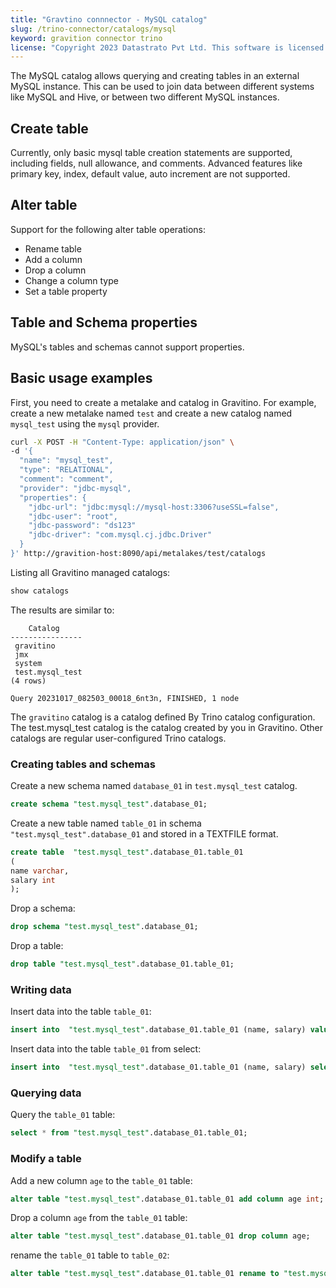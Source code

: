 ```yaml
---
title: "Gravtino connnector - MySQL catalog"
slug: /trino-connector/catalogs/mysql
keyword: gravition connector trino
license: "Copyright 2023 Datastrato Pvt Ltd. This software is licensed under the Apache License version 2."
---
```


The MySQL catalog allows querying and creating tables in an external MySQL instance. 
This can be used to join data between different systems like MySQL and Hive, or between two different MySQL instances.

## Create table

Currently, only basic mysql table creation statements are supported, including fields, null allowance, and comments.
Advanced features like primary key, index, default value, auto increment are not supported.

## Alter table

Support for the following alter table operations:
- Rename table
- Add a column
- Drop a column
- Change a column type
- Set a table property

## Table and Schema properties

MySQL's tables and schemas cannot support properties.

## Basic usage examples

First, you need to create a metalake and catalog in Gravitino.
For example, create a new metalake named `test` and create a new catalog named `mysql_test` using the `mysql` provider.

```bash
curl -X POST -H "Content-Type: application/json" \
-d '{
  "name": "mysql_test",
  "type": "RELATIONAL",
  "comment": "comment",
  "provider": "jdbc-mysql",
  "properties": {
    "jdbc-url": "jdbc:mysql://mysql-host:3306?useSSL=false",
    "jdbc-user": "root",
    "jdbc-password": "ds123"
    "jdbc-driver": "com.mysql.cj.jdbc.Driver"
  }
}' http://gravition-host:8090/api/metalakes/test/catalogs
```

Listing all Gravitino managed catalogs:

```sql 
show catalogs
```

The results are similar to:

```text
    Catalog
----------------
 gravitino
 jmx
 system
 test.mysql_test
(4 rows)

Query 20231017_082503_00018_6nt3n, FINISHED, 1 node
```

The `gravitino` catalog is a catalog defined By Trino catalog configuration. 
The test.mysql_test catalog is the catalog created by you in Gravitino.
Other catalogs are regular user-configured Trino catalogs.

### Creating tables and schemas

Create a new schema named `database_01` in `test.mysql_test` catalog.

```sql
create schema "test.mysql_test".database_01;
```

Create a new table named `table_01` in schema `"test.mysql_test".database_01` and stored in a TEXTFILE format.

```sql
create table  "test.mysql_test".database_01.table_01
(
name varchar,
salary int
);
```

Drop a schema:

```sql
drop schema "test.mysql_test".database_01;
```

Drop a table:

```sql
drop table "test.mysql_test".database_01.table_01;
```

### Writing data

Insert data into the table `table_01`:

```sql
insert into  "test.mysql_test".database_01.table_01 (name, salary) values ('ice', 12);
```

Insert data into the table `table_01` from select:

```sql
insert into  "test.mysql_test".database_01.table_01 (name, salary) select * from "test.mysql_test".database_01.table_01;
```

### Querying data

Query the `table_01` table:

```sql
select * from "test.mysql_test".database_01.table_01;
```

### Modify a table

Add a new column `age` to the `table_01` table:

```sql
alter table "test.mysql_test".database_01.table_01 add column age int;
```

Drop a column `age` from the `table_01` table:

```sql
alter table "test.mysql_test".database_01.table_01 drop column age;
```

rename the `table_01` table to `table_02`:

```sql
alter table "test.mysql_test".database_01.table_01 rename to "test.mysql_test".database_01.table_02;
```